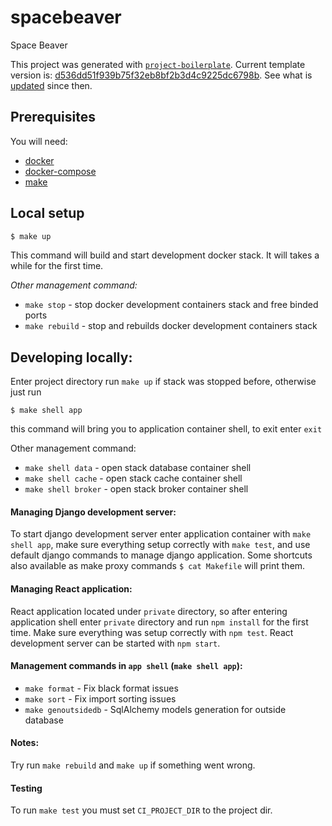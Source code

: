 # spacebeaver

Space Beaver

This project was generated with [`project-boilerplate`](https://gitlab.com/softformance/lab/templates/project-boilerplate). Current template version is: [d536dd51f939b75f32eb8bf2b3d4c9225dc6798b](https://gitlab.com/softformance/lab/templates/project-boilerplate/tree/d536dd51f939b75f32eb8bf2b3d4c9225dc6798b). See what is [updated](https://gitlab.com/softformance/lab/templates/project-boilerplate/compare/d536dd51f939b75f32eb8bf2b3d4c9225dc6798b...master) since then.


## Prerequisites

You will need:

- [docker](https://docs.docker.com/engine/install/)
- [docker-compose](https://github.com/docker/compose)
- [make](https://www.man7.org/linux/man-pages/man1/make.1.html)


## Local setup

```bash
$ make up
```
This command will build and start development docker stack. It will takes a while for the first time.

*Other management command:*

* `make stop` - stop docker development containers stack and free binded ports
* `make rebuild` - stop and rebuilds docker development containers stack


## Developing locally:

Enter project directory run `make up` if stack was stopped before, otherwise just run

```
$ make shell app
```

this command will bring you to application container shell, to exit enter `exit`

Other management command:

* `make shell data` - open stack database container shell
* `make shell cache` - open stack cache container shell
* `make shell broker` - open stack broker container shell


#### Managing Django development server:
To start django development server enter application container with `make shell app`, 
make sure everything setup correctly with `make test`, and use default django commands to manage django application. 
Some shortcuts also available as make proxy commands `$ cat Makefile` will print them.

#### Managing React application:
React application located under `private` directory, so after entering application shell enter `private` directory 
and run `npm install` for the first time. Make sure everything was setup correctly with `npm test`. 
React development server can be started with `npm start`.

#### Management commands in `app shell` (`make shell app`):
* `make format` - Fix black format issues
* `make sort` - Fix import sorting issues
* `make genoutsidedb` - SqlAlchemy models generation for outside database

#### Notes:
Try run `make rebuild` and `make up` if something went wrong.

#### Testing
To run `make test` you must set `CI_PROJECT_DIR` to the project dir.
